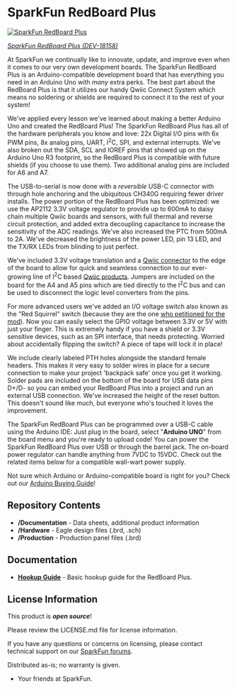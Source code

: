 SparkFun RedBoard Plus
============================

[![SparkFun RedBoard Plus](https://cdn.sparkfun.com/assets/parts/1/7/4/8/7/18158-SparkFun_RedBoard_Plus-01.jpg)](https://www.sparkfun.com/products/18158)

[*SparkFun RedBoard Plus (DEV-18158)*](https://www.sparkfun.com/products/18158)

At SparkFun we continually like to innovate, update, and improve even when it comes to our very own development boards. The SparkFun RedBoard Plus is an Arduino-compatible development board that has everything you need in an Arduino Uno with *many* extra perks. The best part about the RedBoard Plus is that it utilizes our handy Qwiic Connect System which means no soldering or shields are required to connect it to the rest of your system!

We've applied every lesson we've learned about making a better Arduino Uno and created the RedBoard Plus! The SparkFun RedBoard Plus has all of the hardware peripherals you know and love: 22x Digital I/O pins with 6x PWM pins, 8x analog pins, UART, I<sup>2</sup>C, SPI, and external interrupts. We've also broken out the SDA, SCL and IOREF pins that showed up on the Arduino Uno R3 footprint, so the RedBoard Plus is compatible with future shields (if you choose to use them). Two additional analog pins are included for A6 and A7.

The USB-to-serial is now done with a *reversible* USB-C connector with through hole anchoring and the ubiquitous CH340G requiring fewer driver installs. The power portion of the RedBoard Plus has been optimized: we use the AP2112 3.3V voltage regulator to provide up to 600mA to daisy chain multiple Qwiic boards and sensors, with full thermal and reverse circuit protection, and added extra decoupling capacitance to increase the sensitivity of the ADC readings. We've also increased the PTC from 500mA to 2A. We've decreased the brightness of the power LED, pin 13 LED, and the TX/RX LEDs from blinding to just perfect.

We've included 3.3V voltage translation and a [Qwiic connector](https://www.sparkfun.com/qwiic) to the edge of the board to allow for quick and seamless connection to our ever-growing line of I<sup>2</sup>C based [Qwiic products](https://www.sparkfun.com/qwiic#products). Jumpers are included on the board for the A4 and A5 pins which are tied directly to the I<sup>2</sup>C bus and can be used to disconnect the logic level converters from the pins. 

For more advanced users we've added an I/O voltage switch also known as the "Red Squirrel" switch (because they are the one [who petitioned for the mod](https://www.sparkfun.com/products/retired/15296#comment-5d78452ec6a6ff5bfc77dba7)). Now you can easily select the GPIO voltage between 3.3V or 5V with just your finger. This is extremely handy if you have a shield or 3.3V sensitive devices, such as an SPI interface, that needs protecting. Worried about accidentally flipping the switch? A piece of tape will lock it in place!

We include clearly labeled PTH holes alongside the standard female headers. This makes it very easy to solder wires in place for a secure connection to make your project 'backpack safe' once you get it working. Solder pads are included on the bottom of the board for USB data pins D+/D- so you can embed your RedBoard Plus into a project and run an external USB connection. We've increased the height of the reset button. This doesn't sound like much, but everyone who's touched it loves the improvement. 

The SparkFun RedBoard Plus can be programmed over a USB-C cable using the Arduino IDE: Just plug in the board, select "**Arduino UNO**" from the board menu and you're ready to upload code! You can power the SparkFun RedBoard Plus over USB or through the barrel jack. The on-board power regulator can handle anything from 7VDC to 15VDC. Check out the related items below for a compatible wall-wart power supply.

Not sure which Arduino or Arduino-compatible board is right for you? Check out our [Arduino Buying Guide](https://www.sparkfun.com/arduino_guide)!


Repository Contents
-------------------
* **/Documentation** - Data sheets, additional product information
* **/Hardware** - Eagle design files (.brd, .sch)
* **/Production** - Production panel files (.brd)

Documentation
--------------
* **[Hookup Guide](https://learn.sparkfun.com/tutorials/1758)** - Basic hookup guide for the RedBoard Plus.

License Information
-------------------

This product is _**open source**_! 

Please review the LICENSE.md file for license information. 

If you have any questions or concerns on licensing, please contact technical support on our [SparkFun forums](https://forum.sparkfun.com/viewforum.php?f=152).

Distributed as-is; no warranty is given.

- Your friends at SparkFun.
